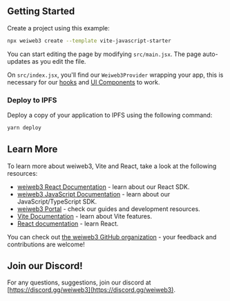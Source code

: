## Getting Started

Create a project using this example:

```bash
npx weiweb3 create --template vite-javascript-starter
```

You can start editing the page by modifying `src/main.jsx`. The page auto-updates as you edit the file.

On `src/index.jsx`, you'll find our `Weiweb3Provider` wrapping your app,
this is necessary for our [hooks](https://portal.weiweb3.com/react) and
[UI Components](https://portal.weiweb3.com/ui-components) to work.

### Deploy to IPFS

Deploy a copy of your application to IPFS using the following command:

```bash
yarn deploy
```

## Learn More

To learn more about weiweb3, Vite and React, take a look at the following resources:

- [weiweb3 React Documentation](https://docs.weiweb3.com/react) - learn about our React SDK.
- [weiweb3 JavaScript Documentation](https://docs.weiweb3.com/react) - learn about our JavaScript/TypeScript SDK.
- [weiweb3 Portal](https://docs.weiweb3.com/react) - check our guides and development resources.
- [Vite Documentation](https://vitejs.dev/guide/) - learn about Vite features.
- [React documentation](https://reactjs.org/) - learn React.

You can check out [the weiweb3 GitHub organization](https://github.com/weiweb3) - your feedback and contributions are welcome!

## Join our Discord!

For any questions, suggestions, join our discord at [https://discord.gg/weiweb3](https://discord.gg/weiweb3).
